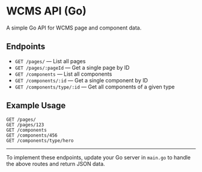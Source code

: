 # WCMS API (Go)

A simple Go API for WCMS page and component data.

## Endpoints

- `GET /pages/` — List all pages
- `GET /pages/:pageId` — Get a single page by ID
- `GET /components` — List all components
- `GET /components/:id` — Get a single component by ID
- `GET /components/type/:id` — Get all components of a given type

## Example Usage

```
GET /pages/
GET /pages/123
GET /components
GET /components/456
GET /components/type/hero
```

---

To implement these endpoints, update your Go server in `main.go` to handle the above routes and return JSON data.
